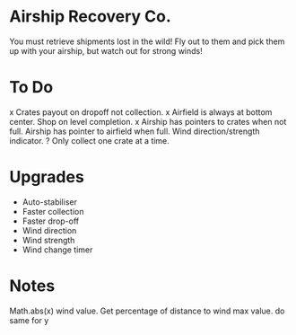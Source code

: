 # Airship Recovery Co.

You must retrieve shipments lost in the wild! Fly out to them and pick them up with your airship, but watch out for strong winds!

# To Do

x    Crates payout on dropoff not collection.
x    Airfield is always at bottom center.
    Shop on level completion.
x    Airship has pointers to crates when not full.
    Airship has pointer to airfield when full.
    Wind direction/strength indicator.
?    Only collect one crate at a time.

# Upgrades
* Auto-stabiliser
* Faster collection
* Faster drop-off
* Wind direction
* Wind strength
* Wind change timer

# Notes

Math.abs(x) wind value.
Get percentage of distance to wind max value.
do same for y
